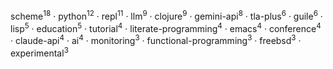 scheme<sup>18</sup> · python<sup>12</sup> · repl<sup>11</sup> · llm<sup>9</sup> · clojure<sup>9</sup> · gemini-api<sup>8</sup> · tla-plus<sup>6</sup> · guile<sup>6</sup> · lisp<sup>5</sup> · education<sup>5</sup> · tutorial<sup>4</sup> · literate-programming<sup>4</sup> · emacs<sup>4</sup> · conference<sup>4</sup> · claude-api<sup>4</sup> · ai<sup>4</sup> · monitoring<sup>3</sup> · functional-programming<sup>3</sup> · freebsd<sup>3</sup> · experimental<sup>3</sup>

